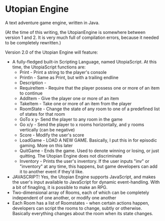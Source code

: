 Utopian Engine
=============
A text adventure game engine, written in Java.

(At the time of this writing, the UtopianEngine is somewhere between version 1 and 2. It is very much full of compilation errors, because it needed to be completely rewritten.)

Version 2.0 of the Utopian Engine will feature:

* A fully-fledged built-in Scripting Language, named UtopiaScript. At this time, the UtopiaScript functions are:
  * Print - Print a string to the player's console
  * Println - Same as Print, but with a trailing endline
  * Description - 
  * RequireItem - Require that the player possess one or more of an item to continue
  * AddItem - Give the player one or more of an item
  * TakeItem - Take one or more of an item from the player
  * RoomState - Change the state of any room to one of a predefined list of states for that room
  * GoTo x y- Send the player to any room in the game
  * Go x/y - Send the player to x rooms horizontally, and y rooms vertically (can be negative)
  * Score - Modify the user's score
  * LoadGame - LOAD A NEW GAME. Basically, I put this in for episodic gaming. More on this later
  * QuitGame - Ends the game. Used to denote winning or losing, or just quitting. The Utopian Engine does not discriminate
  * Inventory - Prints the user's inventory. If the user inputs "inv" or "inventory" at any time, this happens, but game developers can add it to another event if they'd like.
* JAVASCRIPT! Yes, the Utopian Engine supports JavaScript, and makes the user's input available to JavaScript for dynamic event-handling. With a bit of finagling, it is possible to make an RPG.
* Two-dimensional array of Rooms, each of which can be completely independent of one another, or modify one another
* Each Room has a list of Roomstates - when certain actions happen, developers can script the rooms to change, subtly or otherwise. Basically everything changes about the room when its state changes.
